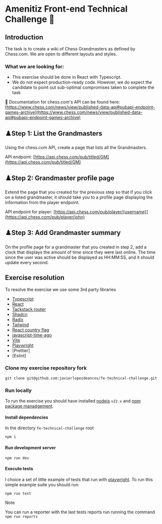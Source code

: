 # Amenitiz Front-end Technical Challenge 🚀

## Introduction

The task is to create a wiki of Chess Grandmasters as defined by Chess.com. We are open to different layouts and styles.

### What we are looking for:
- This exercise should be done in React with Typescript.
- We do not expect production-ready code. However, we do expect the candidate to point out sub-optimal compromises taken to complete the task

📖 Documentation for chess.com's API can be found here: [https://www.chess.com/news/view/published-data-api#pubapi-endpoint-games-archive](https://www.chess.com/news/view/published-data-api#pubapi-endpoint-games-archive)

## ♟️Step 1: List the Grandmasters

Using the chess.com API, create a page that lists all the Grandmasters.

API endpoint: [https://api.chess.com/pub/titled/GM](https://api.chess.com/pub/titled/GM)

## ♟️Step 2: Grandmaster profile page

Extend the page that you created for the previous step so that if you click on a listed grandmaster, it should take you to a profile page displaying the information from the player endpoint.

API endpoint for player: [https://api.chess.com/pub/player/{username}](https://api.chess.com/pub/player/john)

## ♟️Step 3: Add Grandmaster summary

On the profile page for a grandmaster that you created in step 2, add a clock that displays the amount of time since they were last online. The time since the user was active should be displayed as HH:MM:SS, and it should update every second.

## Exercise resolution

To resolve the exercise we use some 3rd party libraries
* [Typescript](https://www.typescriptlang.org)
* [React](https://react.dev)
* [Tackstack router](https://tanstack.com/router/latest)
* [Shadcn](https://ui.shadcn.com)
* [Radix](https://www.radix-ui.com)
* [Tailwind](https://tailwindcss.com)
* [React country flag](https://github.com/lazicnemanja/react-country-flags)
* [javascript-time-ago](https://www.npmjs.com/package/javascript-time-ago)
* [Vite](https://vite.dev)
* [Playwright](https://playwright.dev/)
* [Prettier]
* [Eslint]

### Clone my exercise repository fork

```
git clone git@github.com:javierlopezdeancos/fe-technical-challenge.git
```

### Run locally

To run the exercise you should have installed [nodejs](https://nodejs.org/en) `v22.x` and [npm package manadgement](https://docs.npmjs.com).

#### Install dependencies

In the directory `fe-technical-challenge` root

```
npm i
```

#### Run development server

```
npm run dev
```

#### Execute tests

I choice a set of little example of tests that run with [playwright](https://playwright.dev/). To run this simple example suite you should run:

```
npm run test
```

> [!NOTE]
> You can run a reporter with the last tests reports run running the command `npm run reports`
